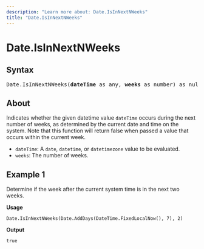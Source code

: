 ```yaml
---
description: "Learn more about: Date.IsInNextNWeeks"
title: "Date.IsInNextNWeeks"
---
```

# Date.IsInNextNWeeks

## Syntax

<pre>
Date.IsInNextNWeeks(<b>dateTime</b> as any, <b>weeks</b> as number) as nullable logical
</pre>

## About

Indicates whether the given datetime value `dateTime` occurs during the next number of weeks, as determined by the current date and time on the system. Note that this function will return false when passed a value that occurs within the current week.

* `dateTime`: A `date`, `datetime`, or `datetimezone` value to be evaluated.
* `weeks`: The number of weeks.

## Example 1

Determine if the week after the current system time is in the next two weeks.

**Usage**

```powerquery-m
Date.IsInNextNWeeks(Date.AddDays(DateTime.FixedLocalNow(), 7), 2)
```

**Output**

`true`
